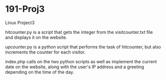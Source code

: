 191-Proj3
=========

Linux Project3

hitcounter.py is a script that gets the integer from the visitcounter.txt file and displays it on the website.

upcounter.py is a python script that performs the task of hitcounter, but also increments the counter for each visitor.

index.php calls on the two python scripts as well as implement the current date on the website, along with the user's IP address and a greeting depending on the time of the day.
